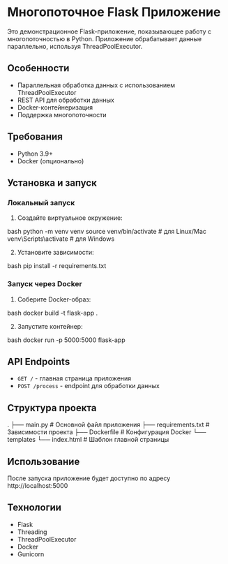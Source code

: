 # Многопоточное Flask Приложение

Это демонстрационное Flask-приложение, показывающее работу с многопоточностью в Python. Приложение обрабатывает данные параллельно, используя ThreadPoolExecutor.

## Особенности

- Параллельная обработка данных с использованием ThreadPoolExecutor
- REST API для обработки данных
- Docker-контейнеризация
- Поддержка многопоточности

## Требования

- Python 3.9+
- Docker (опционально)

## Установка и запуск

### Локальный запуск

1. Создайте виртуальное окружение:

bash
python -m venv venv
source venv/bin/activate # для Linux/Mac
venv\Scripts\activate # для Windows


2. Установите зависимости:

bash
pip install -r requirements.txt


### Запуск через Docker

1. Соберите Docker-образ:

bash
docker build -t flask-app .


2. Запустите контейнер:

bash
docker run -p 5000:5000 flask-app

## API Endpoints

- `GET /` - главная страница приложения
- `POST /process` - endpoint для обработки данных

## Структура проекта

.
├── main.py # Основной файл приложения
├── requirements.txt # Зависимости проекта
├── Dockerfile # Конфигурация Docker
└── templates
└── index.html # Шаблон главной страницы

## Использование

После запуска приложение будет доступно по адресу http://localhost:5000

## Технологии

- Flask
- Threading
- ThreadPoolExecutor
- Docker
- Gunicorn